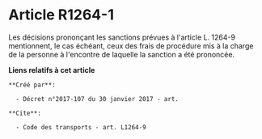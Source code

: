 # Article R1264-1 

Les décisions prononçant les sanctions prévues à l'article L. 1264-9 mentionnent, le cas échéant, ceux des frais de procédure
mis à la charge de la personne à l'encontre de laquelle la sanction a été prononcée.

**Liens relatifs à cet article**

	**Créé par**:

	  - Décret n°2017-107 du 30 janvier 2017 - art.

	**Cite**:

	  - Code des transports - art. L1264-9

